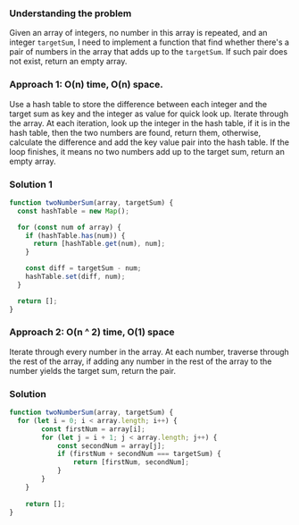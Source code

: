 ### Understanding the problem

Given an array of integers, no number in this array is repeated, and an integer `targetSum`, I need to implement a function that find whether there's a pair of numbers in the array that adds up to the `targetSum`. If such pair does not exist, return an empty array.

### Approach 1: O(n) time, O(n) space.

Use a hash table to store the difference between each integer and the target sum as key and the integer as value for quick look up. Iterate through the array. At each iteration, look up the integer in the hash table, if it is in the hash table, then the two numbers are found, return them, otherwise, calculate the difference and add the key value pair into the hash table. If the loop finishes, it means no two numbers add up to the target sum, return an empty array.

### Solution 1

```js
function twoNumberSum(array, targetSum) {
  const hashTable = new Map();

  for (const num of array) {
    if (hashTable.has(num)) {
      return [hashTable.get(num), num];
    }

    const diff = targetSum - num;
    hashTable.set(diff, num);
  }

  return [];
}
```

### Approach 2: O(n ^ 2) time, O(1) space

Iterate through every number in the array. At each number, traverse through the rest of the array, if adding any number in the rest of the array to the number yields the target sum, return the pair. 

### Solution

```js
function twoNumberSum(array, targetSum) {
  for (let i = 0; i < array.length; i++) {
		const firstNum = array[i];
		for (let j = i + 1; j < array.length; j++) {
			const secondNum = array[j];
			if (firstNum + secondNum === targetSum) {
				return [firstNum, secondNum];
			}
		}
	}
	
	return [];
}
```
